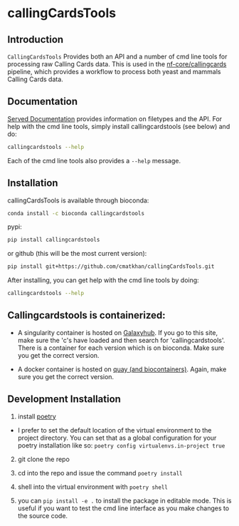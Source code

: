 # callingCardsTools

## Introduction

`CallingCardsTools` Provides both an API and a number of cmd line tools 
for processing raw Calling Cards data. This is used in the 
[nf-core/callingcards](https://github.com/nf-core/callingcards) pipeline, 
which provides a workflow to process both yeast and mammals Calling Cards data.

## Documentation

[Served Documentation](https://cmatkhan.github.io/callingCardsTools/) provides 
information on filetypes and the API. For help with the cmd line tools, 
simply install callingcardstools (see below) and do:

```bash
callingcardstools --help
```

Each of the cmd line tools also provides a `--help` message.

## Installation

callingCardsTools is available through bioconda:

```bash
conda install -c bioconda callingcardstools
```

pypi:

```bash
pip install callingcardstools
```

or github (this will be the most current version):

```bash
pip install git+https://github.com/cmatkhan/callingCardsTools.git
```

After installing, you can get help with the cmd line tools by doing:

```bash
callingcardstools --help
```

## Callingcardstools is containerized:

- A singularity container is hosted on
  [Galaxyhub](https://depot.galaxyproject.org/singularity/). If you go to this
  site, make sure the 'c's have loaded and then search for 'callingcardstools'.
  There is a container for each version which is on bioconda. Make sure you get
  the correct version.

- A docker container is hosted on
  [quay (and biocontainers)](https://quay.io/repository/biocontainers/callingcardstools).
  Again, make sure you get the correct version.

## Development Installation

1. install [poetry](https://python-poetry.org/)

- I prefer to set the default location of the virtual environment to the
  project directory. You can set that as a global configuration for your
  poetry installation like so: `poetry config virtualenvs.in-project true`

2. git clone the repo

3. cd into the repo and issue the command `poetry install`

4. shell into the virtual environment with `poetry shell`

5. you can `pip install -e .` to install the package in editable mode. This is
   useful if you want to test the cmd line interface as you make changes to the
   source code.